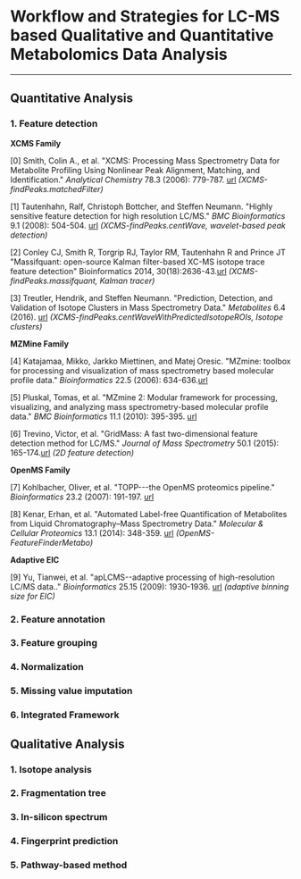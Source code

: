 # Workflow and Strategies for LC-MS based Qualitative and Quantitative Metabolomics Data Analysis

---

## Quantitative Analysis

### 1. Feature detection

**XCMS Family**

[0] Smith, Colin A., et al. "XCMS: Processing Mass Spectrometry Data for Metabolite Profiling Using Nonlinear Peak Alignment, Matching, and Identification." *Analytical Chemistry* 78.3 (2006): 779-787. [url](https://pubs.acs.org/doi/10.1021/ac051437y) *(XCMS-findPeaks.matchedFilter)*

[1] Tautenhahn, Ralf, Christoph Bottcher, and Steffen Neumann. "Highly sensitive feature detection for high resolution LC/MS." *BMC Bioinformatics* 9.1 (2008): 504-504. [url](https://bmcbioinformatics.biomedcentral.com/articles/10.1186/1471-2105-9-504) *(XCMS-findPeaks.centWave, wavelet-based peak detection)*

[2] Conley CJ, Smith R, Torgrip RJ, Taylor RM, Tautenhahn R and Prince JT "Massifquant: open-source Kalman filter-based XC-MS isotope trace feature detection" Bioinformatics 2014, 30(18):2636-43.[url](https://academic.oup.com/bioinformatics/article-lookup/doi/10.1093/bioinformatics/btu359) *(XCMS-findPeaks.massifquant, Kalman tracer)*

[3] Treutler, Hendrik, and Steffen Neumann. "Prediction, Detection, and Validation of Isotope Clusters in Mass Spectrometry Data." *Metabolites* 6.4 (2016). [url](http://www.mdpi.com/resolver?pii=metabo6040037) *(XCMS-findPeaks.centWaveWithPredictedIsotopeROIs, Isotope clusters)*

**MZMine Family**

[4] Katajamaa, Mikko, Jarkko Miettinen, and Matej Oresic. "MZmine: toolbox for processing and visualization of mass spectrometry based molecular profile data." *Bioinformatics* 22.5 (2006): 634-636.[url](https://academic.oup.com/bioinformatics/article-lookup/doi/10.1093/bioinformatics/btk039)

[5] Pluskal, Tomas, et al. "MZmine 2: Modular framework for processing, visualizing, and analyzing mass spectrometry-based molecular profile data." *BMC Bioinformatics* 11.1 (2010): 395-395. [url](https://bmcbioinformatics.biomedcentral.com/articles/10.1186/1471-2105-11-395)

[6] Trevino, Victor, et al. "GridMass: A fast two-dimensional feature detection method for LC/MS." *Journal of Mass Spectrometry* 50.1 (2015): 165-174.[url](https://onlinelibrary.wiley.com/doi/full/10.1002/jms.3512) *(2D feature detection)*

**OpenMS Family**

[7] Kohlbacher, Oliver, et al. "TOPP---the OpenMS proteomics pipeline." *Bioinformatics* 23.2 (2007): 191-197. [url](https://academic.oup.com/bioinformatics/article/23/2/e191/201948)

[8] Kenar, Erhan, et al. "Automated Label-free Quantification of Metabolites from Liquid Chromatography–Mass Spectrometry Data." *Molecular & Cellular Proteomics* 13.1 (2014): 348-359. [url](https://www.mcponline.org/content/13/1/348) *(OpenMS-FeatureFinderMetabo)*

**Adaptive EIC**

[9] Yu, Tianwei, et al. "apLCMS--adaptive processing of high-resolution LC/MS data.." *Bioinformatics* 25.15 (2009): 1930-1936. [url](https://academic.oup.com/bioinformatics/article/25/15/1930/211035) *(adaptive binning size for EIC)*



### 2. Feature annotation

### 3. Feature grouping

### 4. Normalization

### 5. Missing value imputation

### 6. Integrated Framework



## Qualitative Analysis

### 1. Isotope analysis

### 2. Fragmentation tree

### 3. In-silicon spectrum

### 4. Fingerprint prediction

### 5. Pathway-based method





